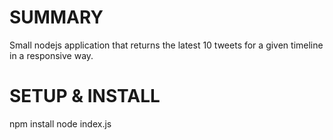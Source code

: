 # SUMMARY

Small nodejs application that returns the latest 10 tweets for a given timeline in a responsive way.

# SETUP & INSTALL

npm install
node index.js

